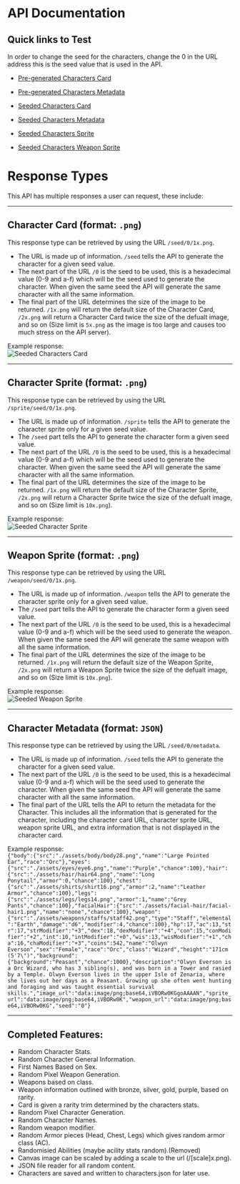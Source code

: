 # API Documentation

## Quick links to Test

In order to change the seed for the characters, change the 0 in the URL address this is the seed value that is used in the API.

- [Pre-generated Characters Card](https://character-gen-api.onrender.com/special/0/1x.png)
- [Pre-generated Characters Metadata](https://character-gen-api.onrender.com/special/0/metadata)

- [Seeded Characters Card](https://character-gen-api.onrender.com/seed/0/1x.png)
- [Seeded Characters Metadata](https://character-gen-api.onrender.com/seed/0/metadata)

- [Seeded Characters Sprite](https://character-gen-api.onrender.com/sprite/seed/0/10x.png)

- [Seeded Characters Weapon Sprite](https://character-gen-api.onrender.com/weapon/seed/0/10x.png)    

# Response Types

This API has multiple responses a user can request, these include:

----

## Character Card (format: `.png`)

This response type can be retrieved by using the URL `/seed/0/1x.png`.

- The URL is made up of information. `/seed` tells the API to generate the character for a given seed value.
- The next part of the URL `/0` is the seed to be used, this is a hexadecimal value (0-9 and a-f) which will be the seed used to generate the character. When given the same seed the API will generate the same character with all the same information.
- The final part of the URL determines the size of the image to be returned. `/1x.png` will return the default size of the Character Card, `/2x.png` will return a Character Card twice the size of the defualt image, and so on (Size limit is `5x.png` as the image is too large and causes too much stress on the API server).

Example response:     
![Seeded Characters Card](https://character-gen-api.onrender.com/seed/0/1x.png)    

----

## Character Sprite (format: `.png`)

This response type can be retrieved by using the URL `/sprite/seed/0/1x.png`.

- The URL is made up of information. `/sprite` tells the API to generate the character sprite only for a given seed value.
- The `/seed` part tells the API to generate the character form a given seed value.
- The next part of the URL `/0` is the seed to be used, this is a hexadecimal value (0-9 and a-f) which will be the seed used to generate the character. When given the same seed the API will generate the same character with all the same information.
- The final part of the URL determines the size of the image to be returned. `/1x.png` will return the default size of the Character Sprite, `/2x.png` will return a Character Sprite twice the size of the defualt image, and so on (Size limit is `10x.png`).

Example response:     
![Seeded Character Sprite](https://character-gen-api.onrender.com/sprite/seed/0/10x.png)    

----

## Weapon Sprite (format: `.png`)

This response type can be retrieved by using the URL `/weapon/seed/0/1x.png`.

- The URL is made up of information. `/weapon` tells the API to generate the character sprite only for a given seed value.
- The `/seed` part tells the API to generate the character form a given seed value.
- The next part of the URL `/0` is the seed to be used, this is a hexadecimal value (0-9 and a-f) which will be the seed used to generate the weapon. When given the same seed the API will generate the same weapon with all the same information.
- The final part of the URL determines the size of the image to be returned. `/1x.png` will return the default size of the Weapon Sprite, `/2x.png` will return a Weapon Sprite twice the size of the defualt image, and so on (Size limit is `10x.png`).

Example response:    
![Seeded Weapon Sprite](https://character-gen-api.onrender.com/weapon/seed/0/10x.png)    

----

## Character Metadata (format: `JSON`)

This response type can be retrieved by using the URL `/seed/0/metadata`.

- The URL is made up of information. `/seed` tells the API to generate the character for a given seed value.
- The next part of the URL `/0` is the seed to be used, this is a hexadecimal value (0-9 and a-f) which will be the seed used to generate the character. When given the same seed the API will generate the same character with all the same information.
- The final part of the URL tells the API to return the metadata for the Character. This includes all the information that is generated for the character, including the character card URL, character sprite URL, weapon sprite URL, and extra information that is not displayed in the character card.

Example response:    
```{"body":{"src":"./assets/body/body28.png","name":"Large Pointed Ear","race":"Orc"},"eyes":{"src":"./assets/eyes/eye6.png","name":"Purple","chance":100},"hair":{"src":"./assets/hair/hair64.png","name":"Long Ponytail","armor":0,"chance":100},"chest":{"src":"./assets/shirts/shirt16.png","armor":2,"name":"Leather Armor","chance":100},"legs":{"src":"./assets/legs/legs14.png","armor":1,"name":"Grey Pants","chance":100},"facialHair":{"src":"./assets/facial-hair/facial-hair1.png","name":"none","chance":100},"weapon":{"src":"./assets/weapons/staffs/staff42.png","type":"Staff","elemental":"Earth","damage":"d6","modifier":4,"chance":100},"hp":17,"ac":13,"str":17,"strModifier":"+3","dex":18,"dexModifier":"+4","con":15,"conModifier":"+2","int":10,"intModifier":"+0","wis":13,"wisModifier":"+1","cha":16,"chaModifier":"+3","coins":542,"name":"Olwyn Everson","sex":"Female","race":"Orc","class":"Wizard","height":"171cm (5'7\")","background":{"background":"Peasant","chance":1000},"description":"Olwyn Everson is a Orc Wizard, who has 3 sibling(s), and was born in a Tower and rasied by a Temple. Olwyn Everson lives in the upper Isle of Zenaria, where she lives out her days as a Peasant. Growing up she often went hunting and foraging and was taught essential survival skills.","image_url":"data:image/png;base64,iVBORw0KGgoAAAAN","sprite_url":"data:image/png;base64,iVBORw0K","weapon_url":"data:image/png;base64,iVBORw0KG","seed":"0"}```

----

## Completed Features:

- Random Character Stats.
- Random Character General Information.
- First Names Based on Sex.
- Random Pixel Weapon Generation.
- Weapons based on class.
- Weapon information outlined with bronze,
  silver, gold, purple, based on rarity.
- Card is given a rarity trim determined
  by the characters stats.
- Random Pixel Character Generation.
- Random Character Names.
- Random weapon modifier.
- Random Armor pieces (Head, Chest, Legs) which gives random armor class (AC).
- Randomisied Abilities (maybe acility stats random).(Removed)
- Canvas image can be scaled by adding a scale
  to the url (/[scale]x.png).
- JSON file reader for
  all random content.
- Characters are saved and written to
  characters.json for later use.
